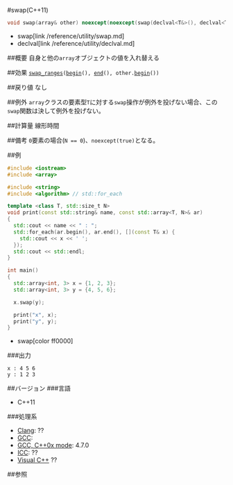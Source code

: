 #swap(C++11)
```cpp
void swap(array& other) noexcept(noexcept(swap(declval<T&>(), declval<T&>())));
```
* swap[link /reference/utility/swap.md]
* declval[link /reference/utility/declval.md]

##概要
自身と他の`array`オブジェクトの値を入れ替える


##効果
[`swap_ranges`](/reference/algorithm/swap_ranges.md)`(`[`begin`](./begin.md)`(), `[`end`](./end.md)`(), other.`[`begin`](./begin.md)`())`


##戻り値
なし


##例外
`array`クラスの要素型`T`に対する`swap`操作が例外を投げない場合、この`swap`関数は決して例外を投げない。


##計算量
線形時間


##備考
`0`要素の場合(`N == 0`)、`noexcept(true)`となる。


##例
```cpp
#include <iostream>
#include <array>

#include <string>
#include <algorithm> // std::for_each

template <class T, std::size_t N>
void print(const std::string& name, const std::array<T, N>& ar)
{
  std::cout << name << " : ";
  std::for_each(ar.begin(), ar.end(), [](const T& x) {
    std::cout << x << ' ';
  });
  std::cout << std::endl;
}

int main()
{
  std::array<int, 3> x = {1, 2, 3};
  std::array<int, 3> y = {4, 5, 6};

  x.swap(y);

  print("x", x);
  print("y", y);
}
```
* swap[color ff0000]


###出力
```
x : 4 5 6 
y : 1 2 3 
```

##バージョン
###言語
- C++11

###処理系
- [Clang](/implementation#clang.md): ??
- [GCC](/implementation#gcc.md): 
- [GCC, C++0x mode](/implementation#gcc.md): 4.7.0
- [ICC](/implementation#icc.md): ??
- [Visual C++](/implementation#visual_cpp.md) ??


##参照

